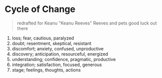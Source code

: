 # Cycle of Change

> redrafted for Keanu "Keanu Reeves" Reeves and pets
> good luck out there 

1. loss; fear, cautious, paralyzed
2. doubt; resentment, skeptical, resistant
3. discomfort; anxiety, confused, unproductive
4. discovery; anticipation, resourceful, energized
5. understanding; confidence, pragmatic, productive
6. integration; satisfaction, focused, generous
7. stage; feelings, thoughts, actions
